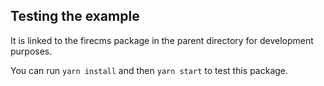 ## Testing the example

It is linked to the firecms package in the parent directory for development 
purposes.

You can run `yarn install` and then `yarn start` to test this package.


